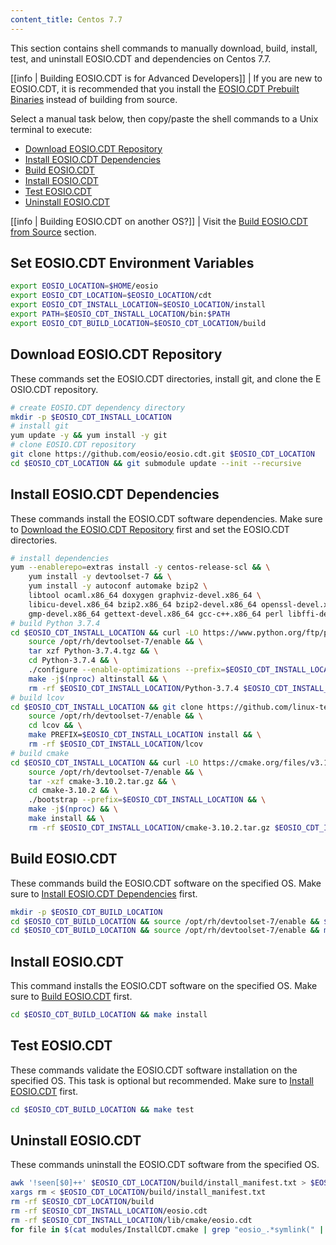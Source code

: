 ```yaml
---
content_title: Centos 7.7
---
```


<!-- This document is aggregated by our internal documentation tool to generate EOSIO.CDT documentation. The code within the codeblocks below is used in our CI/CD. It will be converted line by line into statements inside of a temporary Dockerfile and used to build our docker tag for this OS. Therefore, COPY and other Dockerfile-isms are not permitted. Code changes will update hashes and regenerate new docker images, so use with caution and do not modify unless necessary. -->

This section contains shell commands to manually download, build, install, test, and uninstall EOSIO.CDT and dependencies on Centos 7.7.

[[info | Building EOSIO.CDT is for Advanced Developers]]
| If you are new to EOSIO.CDT, it is recommended that you install the [EOSIO.CDT Prebuilt Binaries](../../00_install-prebuilt-binaries.md) instead of building from source.

Select a manual task below, then copy/paste the shell commands to a Unix terminal to execute:

* [Download EOSIO.CDT Repository](#download-EOSIO.CDT-repository)
* [Install EOSIO.CDT Dependencies](#install-EOSIO.CDT-dependencies)
* [Build EOSIO.CDT](#build-EOSIO.CDT)
* [Install EOSIO.CDT](#install-EOSIO.CDT)
* [Test EOSIO.CDT](#test-EOSIO.CDT)
* [Uninstall EOSIO.CDT](#uninstall-EOSIO.CDT)

[[info | Building EOSIO.CDT on another OS?]]
| Visit the [Build EOSIO.CDT from Source](../index.md) section.

## Set EOSIO.CDT Environment Variables
<!-- DAC ENV -->
```sh
export EOSIO_LOCATION=$HOME/eosio
export EOSIO_CDT_LOCATION=$EOSIO_LOCATION/cdt
export EOSIO_CDT_INSTALL_LOCATION=$EOSIO_LOCATION/install
export PATH=$EOSIO_CDT_INSTALL_LOCATION/bin:$PATH
export EOSIO_CDT_BUILD_LOCATION=$EOSIO_CDT_LOCATION/build
```
<!-- DAC ENV END -->

## Download EOSIO.CDT Repository
These commands set the EOSIO.CDT directories, install git, and clone the EOSIO.CDT repository.
<!-- DAC CLONE -->
```sh
# create EOSIO.CDT dependency directory
mkdir -p $EOSIO_CDT_INSTALL_LOCATION
# install git
yum update -y && yum install -y git
# clone EOSIO.CDT repository
git clone https://github.com/eosio/eosio.cdt.git $EOSIO_CDT_LOCATION
cd $EOSIO_CDT_LOCATION && git submodule update --init --recursive
```
<!-- DAC CLONE END -->

## Install EOSIO.CDT Dependencies
These commands install the EOSIO.CDT software dependencies. Make sure to [Download the EOSIO.CDT Repository](#download-EOSIO.CDT-repository) first and set the EOSIO.CDT directories.
<!-- DAC DEPS -->
```sh
# install dependencies
yum --enablerepo=extras install -y centos-release-scl && \
    yum install -y devtoolset-7 && \
    yum install -y autoconf automake bzip2 \
    libtool ocaml.x86_64 doxygen graphviz-devel.x86_64 \
    libicu-devel.x86_64 bzip2.x86_64 bzip2-devel.x86_64 openssl-devel.x86_64 \
    gmp-devel.x86_64 gettext-devel.x86_64 gcc-c++.x86_64 perl libffi-devel.x86_64
# build Python 3.7.4
cd $EOSIO_CDT_INSTALL_LOCATION && curl -LO https://www.python.org/ftp/python/3.7.4/Python-3.7.4.tgz && \
    source /opt/rh/devtoolset-7/enable && \
    tar xzf Python-3.7.4.tgz && \
    cd Python-3.7.4 && \
    ./configure --enable-optimizations --prefix=$EOSIO_CDT_INSTALL_LOCATION && \
    make -j$(nproc) altinstall && \
    rm -rf $EOSIO_CDT_INSTALL_LOCATION/Python-3.7.4 $EOSIO_CDT_INSTALL_LOCATION/Python-3.7.4.tgz
# build lcov
cd $EOSIO_CDT_INSTALL_LOCATION && git clone https://github.com/linux-test-project/lcov.git && \
    source /opt/rh/devtoolset-7/enable && \
    cd lcov && \
    make PREFIX=$EOSIO_CDT_INSTALL_LOCATION install && \
    rm -rf $EOSIO_CDT_INSTALL_LOCATION/lcov
# build cmake
cd $EOSIO_CDT_INSTALL_LOCATION && curl -LO https://cmake.org/files/v3.10/cmake-3.10.2.tar.gz && \
    source /opt/rh/devtoolset-7/enable && \
    tar -xzf cmake-3.10.2.tar.gz && \
    cd cmake-3.10.2 && \
    ./bootstrap --prefix=$EOSIO_CDT_INSTALL_LOCATION && \
    make -j$(nproc) && \
    make install && \
    rm -rf $EOSIO_CDT_INSTALL_LOCATION/cmake-3.10.2.tar.gz $EOSIO_CDT_INSTALL_LOCATION/cmake-3.10.2
```
<!-- DAC DEPS END -->

## Build EOSIO.CDT
These commands build the EOSIO.CDT software on the specified OS. Make sure to [Install EOSIO.CDT Dependencies](#install-EOSIO.CDT-dependencies) first.
<!-- DAC BUILD -->
```sh
mkdir -p $EOSIO_CDT_BUILD_LOCATION
cd $EOSIO_CDT_BUILD_LOCATION && source /opt/rh/devtoolset-7/enable && $EOSIO_CDT_INSTALL_LOCATION/bin/cmake -DCMAKE_BUILD_TYPE='Release' -DCMAKE_INSTALL_PREFIX=$EOSIO_CDT_INSTALL_LOCATION ..
cd $EOSIO_CDT_BUILD_LOCATION && source /opt/rh/devtoolset-7/enable && make -j$(nproc)
```
<!-- DAC BUILD END -->

## Install EOSIO.CDT
This command installs the EOSIO.CDT software on the specified OS. Make sure to [Build EOSIO.CDT](#build-EOSIO.CDT) first.
<!-- DAC INSTALL -->
```sh
cd $EOSIO_CDT_BUILD_LOCATION && make install
```
<!-- DAC INSTALL END -->

## Test EOSIO.CDT
These commands validate the EOSIO.CDT software installation on the specified OS. This task is optional but recommended. Make sure to [Install EOSIO.CDT](#install-EOSIO.CDT) first.
<!-- DAC IGNORE -->
```sh
cd $EOSIO_CDT_BUILD_LOCATION && make test
```
<!-- DAC IGNORE END -->

## Uninstall EOSIO.CDT
These commands uninstall the EOSIO.CDT software from the specified OS.
<!-- DAC UNINSTALL -->
```sh
awk '!seen[$0]++' $EOSIO_CDT_LOCATION/build/install_manifest.txt > $EOSIO_CDT_LOCATION/build/install_manifest.txt_deduped && rm -f $EOSIO_CDT_LOCATION/build/install_manifest.txt && mv $EOSIO_CDT_LOCATION/build/install_manifest.txt_deduped $EOSIO_CDT_LOCATION/build/install_manifest.txt
xargs rm < $EOSIO_CDT_LOCATION/build/install_manifest.txt
rm -rf $EOSIO_CDT_LOCATION/build
rm -rf $EOSIO_CDT_INSTALL_LOCATION/eosio.cdt
rm -rf $EOSIO_CDT_INSTALL_LOCATION/lib/cmake/eosio.cdt
for file in $(cat modules/InstallCDT.cmake | grep "eosio_.*symlink(" | cut -d" " -f2 | sed 's/)//g'); do rm -f $EOSIO_CDT_INSTALL_LOCATION/bin/$file; done
```
<!-- DAC UNINSTALL END -->